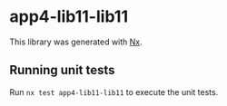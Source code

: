 # app4-lib11-lib11

This library was generated with [Nx](https://nx.dev).

## Running unit tests

Run `nx test app4-lib11-lib11` to execute the unit tests.
